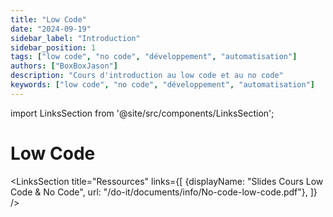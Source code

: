 ```yaml
---
title: "Low Code"
date: "2024-09-19"
sidebar_label: "Introduction"
sidebar_position: 1
tags: ["low code", "no code", "développement", "automatisation"]
authors: ["BoxBoxJason"]
description: "Cours d'introduction au low code et au no code"
keywords: ["low code", "no code", "développement", "automatisation"]
---
```


import LinksSection from '@site/src/components/LinksSection';

# Low Code

<LinksSection
    title="Ressources"
    links={[
      {displayName: "Slides Cours Low Code & No Code", url: "/do-it/documents/info/No-code-low-code.pdf"},
      ]}
/>
